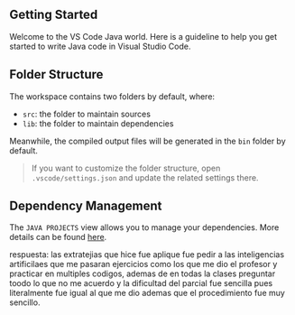 ## Getting Started

Welcome to the VS Code Java world. Here is a guideline to help you get started to write Java code in Visual Studio Code.

## Folder Structure

The workspace contains two folders by default, where:

- `src`: the folder to maintain sources
- `lib`: the folder to maintain dependencies

Meanwhile, the compiled output files will be generated in the `bin` folder by default.

> If you want to customize the folder structure, open `.vscode/settings.json` and update the related settings there.

## Dependency Management

The `JAVA PROJECTS` view allows you to manage your dependencies. More details can be found [here](https://github.com/microsoft/vscode-java-dependency#manage-dependencies).

respuesta:
las extratejias que hice fue aplique fue pedir a las inteligencias artificilaes que me pasaran ejercicios como los que me dio el profesor y practicar en multiples codigos, ademas de en todas la clases preguntar toodo lo que no me acuerdo y la dificultad del parcial fue sencilla pues literalmente fue igual al que me dio ademas que el procedimiento fue muy sencillo.
